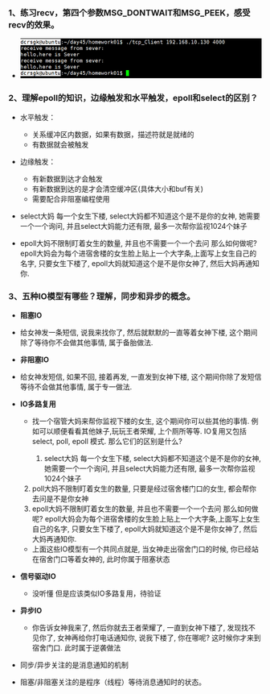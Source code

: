 ### 1、练习recv，第四个参数MSG_DONTWAIT和MSG_PEEK，感受recv的效果。

- ![image-20200505234558142](day45_作业.assets/image-20200505234558142.png)

### 2、理解epoll的知识，边缘触发和水平触发，epoll和select的区别？

- 水平触发：
  - 关系缓冲区内数据，如果有数据，描述符就是就绪的
  - 有数据就会被触发
- 边缘触发：
  - 有新数据到达才会触发
  - 有新数据到达的是才会清空缓冲区(具体大小和buf有关)
  - 需要配合非阻塞编程使用

- select大妈 每一个女生下楼, select大妈都不知道这个是不是你的女神, 她需要一个一个询问, 并且select大妈能力还有限, 最多一次帮你监视1024个妹子

- epoll大妈不限制盯着女生的数量, 并且也不需要一个一个去问 那么如何做呢? epoll大妈会为每个进宿舍楼的女生脸上贴上一个大字条,上面写上女生自己的名字, 只要女生下楼了, epoll大妈就知道这个是不是你女神了, 然后大妈再通知你. 

### 3、五种IO模型有哪些？理解，同步和异步的概念。

- **阻塞IO**
- 给女神发一条短信, 说我来找你了, 然后就默默的一直等着女神下楼, 这个期间除了等待你不会做其他事情, 属于备胎做法. 
- **非阻塞IO**
- 给女神发短信, 如果不回, 接着再发, 一直发到女神下楼, 这个期间你除了发短信等待不会做其他事情, 属于专一做法. 
- **IO多路复用**

  - 找一个宿管大妈来帮你监视下楼的女生, 这个期间你可以些其他的事情. 例如可以顺便看看其他妹子,玩玩王者荣耀, 上个厕所等等. IO复用又包括 select, poll, epoll 模式. 那么它们的区别是什么?

    1. select大妈 每一个女生下楼, select大妈都不知道这个是不是你的女神, 她需要一个一个询问, 并且select大妈能力还有限, 最多一次帮你监视1024个妹子
  2. poll大妈不限制盯着女生的数量, 只要是经过宿舍楼门口的女生, 都会帮你去问是不是你女神
    3. epoll大妈不限制盯着女生的数量, 并且也不需要一个一个去问 那么如何做呢? epoll大妈会为每个进宿舍楼的女生脸上贴上一个大字条,上面写上女生自己的名字, 只要女生下楼了, epoll大妈就知道这个是不是你女神了, 然后大妈再通知你. 

  - 上面这些IO模型有一个共同点就是, 当女神走出宿舍门口的时候, 你已经站在宿舍门口等着女神的, 此时你属于阻塞状态
- **信号驱动IO**
  - 没听懂 但是应该类似IO多路复用，待验证
- **异步IO**
  - 你告诉女神我来了, 然后你就去王者荣耀了, 一直到女神下楼了, 发现找不见你了, 女神再给你打电话通知你, 说我下楼了, 你在哪呢? 这时候你才来到宿舍门口. 此时属于逆袭做法

- 同步/异步关注的是消息通知的机制

- 阻塞/非阻塞关注的是程序（线程）等待消息通知时的状态。

> 